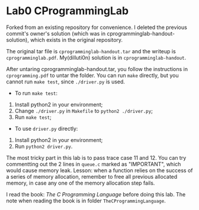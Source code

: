 # Lab0 CProgrammingLab

Forked from an existing repository for convenience. I deleted the previous commit's owner's solution (which was in cprogramminglab-handout-solution), which exists in the original repository.

The original tar file is `cprogramminglab-handout.tar` and the writeup is
`cprogramminglab.pdf`. My(dilluti0n) solution is in `cprogramminglab-handout`.

After untaring cprogramminglab-handout.tar, you follow the instructions in 
`cprogramming.pdf` to untar the folder. You can run `make` directly, but you
cannot run `make test`, since `./driver.py` is used. 

- To run `make test`:
1. Install python2 in your environment;
2. Change `./driver.py` in `Makefile` to `python2 ./driver.py`;
3. Run `make test`;

- To use `driver.py` directly:
1. Install python2 in your environment;
2. Run `python2 driver.py`.

The most tricky part in this lab is to pass trace case 11 and 12. You can try
commentting out the 2 lines in `queue.c` marked as "IMPORTANT", which would cause
memory leak. 
Lesson: when a function relies on the success of a series of memory allocation,
remember to free all previous allocated memory, in case any one of the memory
allocation step fails.

I read the book: *The C Programming Language* before doing this lab. The note
when reading the book is in folder `TheCProgrammingLanguage`.
